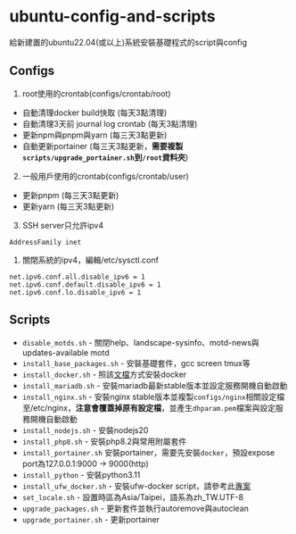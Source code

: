 # ubuntu-config-and-scripts

給新建置的ubuntu22.04(或以上)系統安裝基礎程式的script與config

## Configs
1. root使用的crontab(configs/crontab/root)
  - 自動清理docker build快取 (每天3點清理)
  - 自動清理3天前 journal log crontab (每天3點清理)
  - 更新npm與pnpm與yarn (每三天3點更新)
  - 自動更新portainer (每三天3點更新，**需要複製`scripts/upgrade_portainer.sh`到`/root`資料夾**)

2. 一般用戶使用的crontab(configs/crontab/user)
  - 更新pnpm (每三天3點更新)
  - 更新yarn (每三天3點更新)

3. SSH server只允許ipv4
  ```
  AddressFamily inet
  ```

1. 關閉系統的ipv4，編輯/etc/sysctl.conf
  ```
  net.ipv6.conf.all.disable_ipv6 = 1
  net.ipv6.conf.default.disable_ipv6 = 1
  net.ipv6.conf.lo.disable_ipv6 = 1
  ```

## Scripts
- `disable_motds.sh` - 關閉help、landscape-sysinfo、motd-news與updates-available motd
- `install_base_packages.sh` - 安裝基礎套件，gcc screen tmux等
- `install_docker.sh` - 照該[文檔](https://docs.docker.com/engine/install/ubuntu/)方式安裝docker
- `install_mariadb.sh` - 安裝mariadb最新stable版本並設定服務開機自動啟動
- `install_nginx.sh` - 安裝nginx stable版本並複製`configs/nginx`相關設定檔至/etc/nginx，**注意會覆蓋掉原有設定檔**，並產生`dhparam.pem`檔案與設定服務開機自動啟動
- `install_nodejs.sh` - 安裝nodejs20
- `install_php8.sh` - 安裝php8.2與常用附屬套件
- `install_portainer.sh` 安裝portainer，需要先安裝`docker`，預設expose port為127.0.0.1:9000 -> 9000(http)
- `install_python` - 安裝python3.11
- `install_ufw_docker.sh` - 安裝ufw-docker script，請參考此[專案](https://github.com/chaifeng/ufw-docker#ufw-docker-%E5%B7%A5%E5%85%B7)
- `set_locale.sh` - 設置時區為Asia/Taipei，語系為zh_TW.UTF-8
- `upgrade_packages.sh` - 更新套件並執行autoremove與autoclean
- `upgrade_portainer.sh` - 更新portainer
